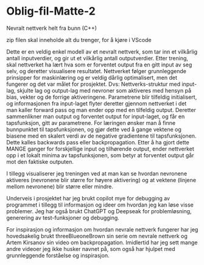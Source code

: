 # Oblig-fil-Matte-2
Nevralt nettverk helt fra bunn (C++)

zip filen skal inneholde alt du trenger, for å kjøre i VScode

Dette er en veldig enkel modell av et nevralt nettverk, som tar inn et vilkårlig antall inputverdier, og gir ut et vilkårlig antall outputverdier. 
Etter trening, skal nettverket ha lært hva som er forventet output fra en gitt input av seg selv, og deretter visualisere resultatet.
Nettverket følger grunnleggende prinsipper for maskinlæring og er veldig dårlig optimalisert, men det fungerer og det var målet for prosjektet.
Dvs: Nettverks-struktur med input-lag, skjulte lag og output-lag med nevroner som aktiveres med hensyn på bias, vekter og de forrige aktiveringene.
Parametrene blir tilfeldig initialisert, og informasjonen fra input-laget flyter deretter gjennom nettverket i det man kaller forward pass og man ender opp med en tilfeldig output.
Deretter sammenlikner man output og forventet output for input-laget, og får en tapsfunksjon, gitt av parametrene.
For læringen ønsker man å finne bunnpunktet til tapsfunksjonen, og gjør dette ved å gange vektene og biasene med en skalert verdi av de negative gradientene til tapsfunksjonen. Dette kalles backwards pass eller backpropagation.
Etter å ha gjort dette MANGE ganger for forskjellige input og tilhørende output, ender nettverket opp i et lokalt minima av tapsfunksjonen, som betyr at forventet output går mot den faktiske outputen.

I tillegg visualiserer jeg treningen ved at man kan se hvordan nevronene aktiveres (nevronene blir større for høyere aktivering) og at vektene (linjene mellom nevronene) blir større eller mindre.

Underveis i prosjektet har jeg brukt copilot mye for debugging av programmet i tillegg til informasjon og ideer om hvordan jeg kan løse visse problemer.
Jeg har også brukt ChatGPT og Deepseak for problemløsning, generering av test-funksjoner og debugging.

For inspirasjon og informasjon om hvordan nevrale nettverk fungerer har jeg hovedsakelig brukt threeBlueoneBrown sin serie om nevrale nettverk og Artem Kirsanov sin video om backpropagation.
Imidlertid har jeg sett mange andre videoer jeg ikke husker navnet på, som også har hjulpet med grunnleggende forståelse og inspirasjon.
